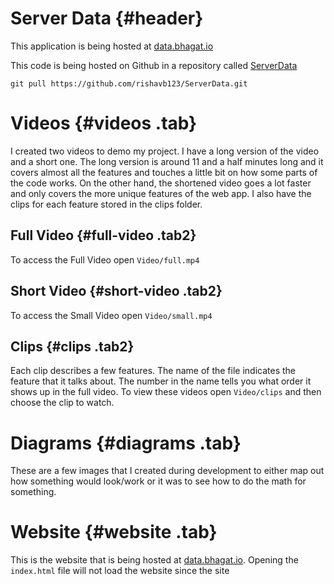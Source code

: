 Server Data {#header}
===========

This application is being hosted at [data.bhagat.io]

This code is being hosted on Github in a repository called [ServerData]

`git pull https://github.com/rishavb123/ServerData.git`

Videos {#videos .tab}
======

I created two videos to demo my project. I have a long version of the
video and a short one. The long version is around 11 and a half minutes
long and it covers almost all the features and touches a little bit on
how some parts of the code works. On the other hand, the shortened video
goes a lot faster and only covers the more unique features of the web
app. I also have the clips for each feature stored in the clips folder.

Full Video {#full-video .tab2}
----------

To access the Full Video open `Video/full.mp4`

Short Video {#short-video .tab2}
-----------

To access the Small Video open `Video/small.mp4`

Clips {#clips .tab2}
-----

Each clip describes a few features. The name of the file indicates the
feature that it talks about. The number in the name tells you what order
it shows up in the full video. To view these videos open `Video/clips`
and then choose the clip to watch.

Diagrams {#diagrams .tab}
========

These are a few images that I created during development to either map
out how something would look/work or it was to see how to do the math
for something.

Website {#website .tab}
=======

This is the website that is being hosted at [data.bhagat.io]. Opening
the `index.html` file will not load the website since the site

  [data.bhagat.io]: http://data.bhagat.io
  [ServerData]: https://github.com/rishavb123/ServerData